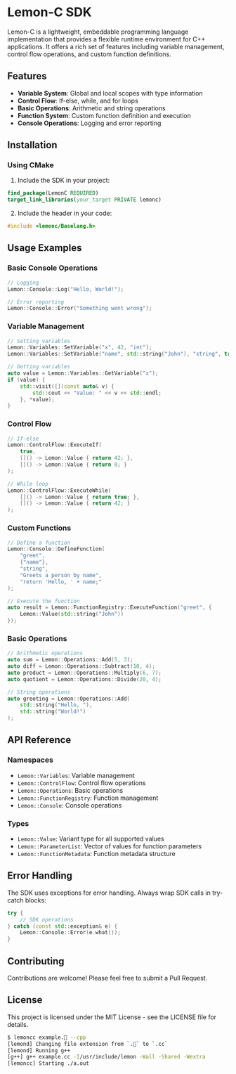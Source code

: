 # Lemon-C SDK

Lemon-C is a lightweight, embeddable programming language implementation that provides a flexible runtime environment for C++ applications. It offers a rich set of features including variable management, control flow operations, and custom function definitions.

## Features

- **Variable System**: Global and local scopes with type information
- **Control Flow**: If-else, while, and for loops
- **Basic Operations**: Arithmetic and string operations
- **Function System**: Custom function definition and execution
- **Console Operations**: Logging and error reporting

## Installation

### Using CMake

1. Include the SDK in your project:
```cmake
find_package(LemonC REQUIRED)
target_link_libraries(your_target PRIVATE lemonc)
```

2. Include the header in your code:
```cpp
#include <lemonc/Baselang.h>
```

## Usage Examples

### Basic Console Operations

```cpp
// Logging
Lemon::Console::Log("Hello, World!");

// Error reporting
Lemon::Console::Error("Something went wrong");
```

### Variable Management

```cpp
// Setting variables
Lemon::Variables::SetVariable("x", 42, "int");
Lemon::Variables::SetVariable("name", std::string("John"), "string", true); // const

// Getting variables
auto value = Lemon::Variables::GetVariable("x");
if (value) {
    std::visit([](const auto& v) {
        std::cout << "Value: " << v << std::endl;
    }, *value);
}
```

### Control Flow

```cpp
// If-else
Lemon::ControlFlow::ExecuteIf(
    true,
    []() -> Lemon::Value { return 42; },
    []() -> Lemon::Value { return 0; }
);

// While loop
Lemon::ControlFlow::ExecuteWhile(
    []() -> Lemon::Value { return true; },
    []() -> Lemon::Value { return 42; }
);
```

### Custom Functions

```cpp
// Define a function
Lemon::Console::DefineFunction(
    "greet",
    {"name"},
    "string",
    "Greets a person by name",
    "return 'Hello, ' + name;"
);

// Execute the function
auto result = Lemon::FunctionRegistry::ExecuteFunction("greet", {
    Lemon::Value(std::string("John"))
});
```

### Basic Operations

```cpp
// Arithmetic operations
auto sum = Lemon::Operations::Add(5, 3);
auto diff = Lemon::Operations::Subtract(10, 4);
auto product = Lemon::Operations::Multiply(6, 7);
auto quotient = Lemon::Operations::Divide(20, 4);

// String operations
auto greeting = Lemon::Operations::Add(
    std::string("Hello, "),
    std::string("World!")
);
```

## API Reference

### Namespaces

- `Lemon::Variables`: Variable management
- `Lemon::ControlFlow`: Control flow operations
- `Lemon::Operations`: Basic operations
- `Lemon::FunctionRegistry`: Function management
- `Lemon::Console`: Console operations

### Types

- `Lemon::Value`: Variant type for all supported values
- `Lemon::ParameterList`: Vector of values for function parameters
- `Lemon::FunctionMetadata`: Function metadata structure

## Error Handling

The SDK uses exceptions for error handling. Always wrap SDK calls in try-catch blocks:

```cpp
try {
    // SDK operations
} catch (const std::exception& e) {
    Lemon::Console::Error(e.what());
}
```

## Contributing

Contributions are welcome! Please feel free to submit a Pull Request.

## License

This project is licensed under the MIT License - see the LICENSE file for details.

```sh
$ lemoncc example.🍋 --cpp
[lemond] Changing file extension from `.🍋` to `.cc`
[lemond] Running g++
[g++] g++ example.cc -I/usr/include/lemon -Wall -Shared -Wextra
[lemoncc] Starting ./a.out

```